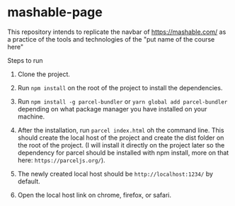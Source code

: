 # mashable-page

This repository intends to replicate the navbar of https://mashable.com/ as a practice of the tools and technologies of the "put name of the course here"

Steps to run

1. Clone the project.

2. Run `npm install` on the root of the project to install the dependencies.

3. Run `npm install -g parcel-bundler` or `yarn global add parcel-bundler` depending on what package manager you have installed on your machine.

4. After the installation, run `parcel index.html` oh the command line. This should create the local host of the project and create the dist folder on the root of the project.
   (I will install it directly on the project later so the dependency for parcel should be installed with npm install, more on that here: `https://parceljs.org/`).

5. The newly created local host should be `http://localhost:1234/` by default.

6. Open the local host link on chrome, firefox, or safari.
